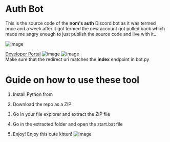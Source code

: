 # Auth Bot

This is the source code of the **nom's auth** Discord bot as it was termed once and a week after it got termed the new account got pulled back which made me angry enough to just publish the source code and live with it..

![image](https://i.e-z.host/t2vbfqy7.png)

[Developer Portal](https://discord.com/developers/applications)
![image](https://i.e-z.host/sc0348kj.png)
![image](https://i.e-z.host/m9ugxrw3.png)
<br>
Make sure that the redirect uri matches the **index** endpoint in bot.py
<br>

# Guide on how to use these tool

1. Install Python from

2. Download the repo as a ZIP

3. Go in your file explorer and extract the ZIP file

4. Go in the extracted folder and open the start.bat file

5. Enjoy!
Enjoy this cute kitten!
![image](https://i.e-z.host/7x11aiiw.png)
